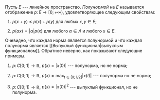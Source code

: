 Пусть $E$ --- линейное пространство. 
*Полунормой* на $E$ называется отображение $p\colon E\to [0;+\infty)$, удовлетворяющее следующим
свойствам:

1)  $p(x+y)\leqslant p(x)+p(y)$ для любых $x,y\in E$;

2)  $p(\alpha x) = \lvert \alpha \rvert p(x)$ для любого
    $\alpha\in\Lambda$ и любого $x\in E$.

Очевидно, что каждая норма является полунормой и что каждая полунорма является [[Выпуклый функционал|выпуклым функционалом]]. Обратное неверно, как показывают следующие примеры.

1)  $p\colon C[0;1]\to\mathbb{R}$, $p(x)=\lvert x(0) \rvert$ ---
    полунорма, но не норма;

2)  $p\colon C[0;1]\to\mathbb{R}$,
    $p(x)=\max_{t\in [0;1/2]}\lvert x(t) \rvert$ --- полунорма но не
    норма;

3)  $p\colon C[0;1]\to\mathbb{R}$, $p(x)=\lvert x(0) \rvert^2$ ---
    выпуклый функционал, но не полунорма.
